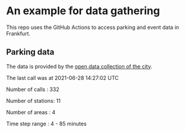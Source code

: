 # An example for data gathering

This repo uses the GitHub Actions to access parking and event data in Frankfurt.

## Parking data
The data is provided by the [open data collection of the city](https://www.offenedaten.frankfurt.de/).

The last call was at 2021-06-28 14:27:02 UTC

Number of calls   : 332

Number of stations:  11

Number of areas   :   4

Time step range   :   4 -  85 minutes

